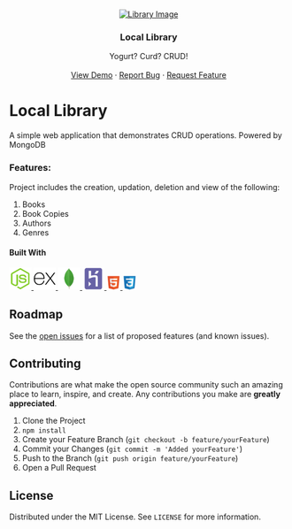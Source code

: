 <!-- PROJECT LOGO -->
<br />
<p align="center">
  <a href="https://local-library-deployment.herokuapp.com/" target="_blank"> <img src="https://upload.wikimedia.org/wikipedia/commons/5/53/Library-logo.svg" alt="Library Image" width="200" height="200"/> </a> 
  </a>

  <h3 align="center">Local Library</h3>

  <p align="center">
    Yogurt? Curd? CRUD!
    <br />
    <br />
    <a href="https://local-library-deployment.herokuapp.com/">View Demo</a>
    ·
    <a href="https://github.com/rustyxlol/LocalLibrary/issues">Report Bug</a>
    ·
    <a href="https://github.com/rustyxlol/LocalLibrary/issues">Request Feature</a>
  </p>
</p>

# Local Library

A simple web application that demonstrates CRUD operations. Powered by MongoDB

### Features:

Project includes the creation, updation, deletion and view of the following:

1. Books
2. Book Copies
3. Authors
4. Genres

#### Built With

<a href="https://nodejs.org/en/" target="_blank"> <img src="https://raw.githubusercontent.com/devicons/devicon/master/icons/nodejs/nodejs-original.svg" alt="nodejs" width="40" height="40"/> </a>
<a href="https://expressjs.com/" target="_blank"> <img src="https://raw.githubusercontent.com/devicons/devicon/master/icons/express/express-original.svg" alt="express" width="40" height="40"/> </a>
<a href="https://www.mongodb.com/" target="_blank"> <img src="https://raw.githubusercontent.com/devicons/devicon/master/icons/mongodb/mongodb-original.svg" alt="mongodb" width="40" height="40"/> </a>
<a href="https://www.heroku.com/" target="_blank"> <img src="https://raw.githubusercontent.com/devicons/devicon/master/icons/heroku/heroku-plain.svg" alt="heroku" width="40" height="40"/> </a>
<a href="https://www.w3.org/html/" target="_blank"> <img src="https://raw.githubusercontent.com/devicons/devicon/master/icons/html5/html5-original.svg" alt="html5" width="25" height="25"/> </a>
<a href="https://www.w3schools.com/css/" target="_blank"> <img src="https://raw.githubusercontent.com/devicons/devicon/master/icons/css3/css3-original.svg" alt="css3" width="25" height="25"/> </a>

## Roadmap

See the [open issues](https://github.com/rustyxlol/LocalLibrary/issues) for a list of proposed features (and known issues).

## Contributing

Contributions are what make the open source community such an amazing place to learn, inspire, and create. Any contributions you make are **greatly appreciated**.

1. Clone the Project
2. ```npm install```
3. Create your Feature Branch (`git checkout -b feature/yourFeature`)
4. Commit your Changes (`git commit -m 'Added yourFeature'`)
5. Push to the Branch (`git push origin feature/yourFeature`)
6. Open a Pull Request

## License

Distributed under the MIT License. See `LICENSE` for more information.
